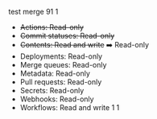 test merge 91
1



- ~~Actions: Read-only~~
- ~~Commit statuses: Read-only~~ 
- ~~Contents: Read and write~~ ➡️ Read-only
- Deployments: Read-only
- Merge queues: Read-only
- Metadata: Read-only
- Pull requests: Read-only
- Secrets: Read-only
- Webhooks: Read-only
- Workflows: Read and write
1
1
